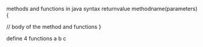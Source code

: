 methods and functions in java
syntax
returnvalue methodname(parameters){

// body of the method and functions
}

define 4 functions a b c 

